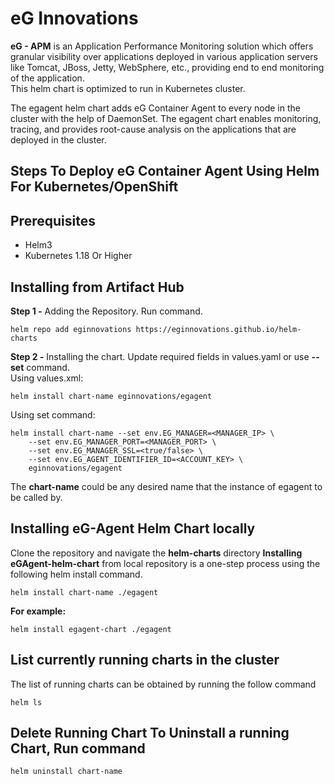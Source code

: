
# eG Innovations

**eG - APM** is an Application Performance Monitoring solution which offers granular visibility over applications deployed in various application servers like Tomcat, JBoss, Jetty, WebSphere, etc., providing end to end monitoring of the application.  
This helm chart is optimized to run in Kubernetes cluster.

The egagent helm chart adds eG Container Agent to every node in the cluster with the help of DaemonSet. The egagent chart enables monitoring, tracing, and provides root-cause analysis on the applications that are deployed in the cluster.

  

## Steps To Deploy eG Container Agent Using Helm For Kubernetes/OpenShift

## Prerequisites

-   Helm3
-   Kubernetes 1.18 Or Higher

## Installing from Artifact Hub
  
**Step 1 -** Adding the Repository. Run command.  

    helm repo add eginnovations https://eginnovations.github.io/helm-charts  

  
**Step 2 -** Installing the chart. Update required fields in values.yaml or use **--set** command.  
    Using values.xml:
 
    helm install chart-name eginnovations/egagent 

   Using set command:
	   

    helm install chart-name --set env.EG_MANAGER=<MANAGER_IP> \
		--set env.EG_MANAGER_PORT=<MANAGER_PORT> \
		--set env.EG_MANAGER_SSL=<true/false> \
		--set env.EG_AGENT_IDENTIFIER_ID=<ACCOUNT_KEY> \
		eginnovations/egagent

The **chart-name** could be any desired name that the instance of egagent to be called by.

## Installing eG-Agent Helm Chart locally

Clone the repository and navigate the **helm-charts** directory **Installing eGAgent-helm-chart** from local repository is a one-step process using the following helm install command.

    helm install chart-name ./egagent  

**For example:**
	

    helm install egagent-chart ./egagent 

 

## List currently running charts in the cluster

The list of running charts can be obtained by running the follow command 

    helm ls

## Delete Running Chart To Uninstall a running Chart, Run command  
	
	helm uninstall chart-name

